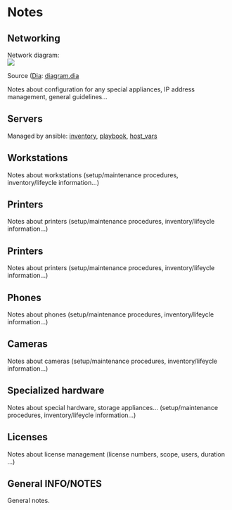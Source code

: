 # Notes

## Networking

Network diagram:  
![](diagram.png)

Source ([Dia]((https://packages.debian.org/buster/dia)): [diagram.dia](diagram.dia)

Notes about configuration for any special appliances, IP address management, general guidelines...


## Servers

Managed by ansible: [inventory](../inventory.yml), [playbook](../playbook.yml), [host_vars](../host_vars/)


## Workstations

Notes about workstations (setup/maintenance procedures, inventory/lifeycle information...)


## Printers

Notes about printers (setup/maintenance procedures, inventory/lifeycle information...)


## Printers

Notes about printers (setup/maintenance procedures, inventory/lifeycle information...)

<!--
| Name                  | Adress       | Location            | Password          | Web                |
|-----------------------|--------------|---------------------|-------------------|--------------------|
| C3350                 | 10.0.0.1     | Office1             | 00112233          | http://10.0.0.1    |
| C3351                 | 10.0.0.2     | Office2             | 00112233          | http://10.0.0.2    |
| C4444                 | 10.0.0.3     | Hall1               | 00112233          | http://10.0.0.3    |
-->

## Phones

Notes about phones (setup/maintenance procedures, inventory/lifeycle information...)


## Cameras

Notes about cameras (setup/maintenance procedures, inventory/lifeycle information...)


## Specialized hardware

Notes about special hardware, storage appliances... (setup/maintenance procedures, inventory/lifeycle information...)


## Licenses

Notes about license management (license numbers, scope, users, duration ...)


## General INFO/NOTES

General notes.
